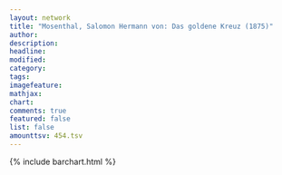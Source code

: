 ```yaml
---
layout: network
title: "Mosenthal, Salomon Hermann von: Das goldene Kreuz (1875)"
author:
description:
headline:
modified:
category:
tags:
imagefeature: 
mathjax: 
chart: 
comments: true
featured: false
list: false
amounttsv: 454.tsv
---
```

{% include barchart.html %}
